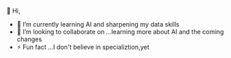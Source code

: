 👋 Hi,
- 🌱 I’m currently learning AI and sharpening my data skills                                                   
- 💞️ I’m looking to collaborate on ...learning more about AI and the coming changes
- ⚡ Fun fact ...I don't believe in specializtion,yet 

<!---
Liz-n-w/Liz-n-w is a ✨ special ✨ repository because its `README.md` (this file) appears on your GitHub profile.
You can click the Preview link to take a look at your changes.
--->
